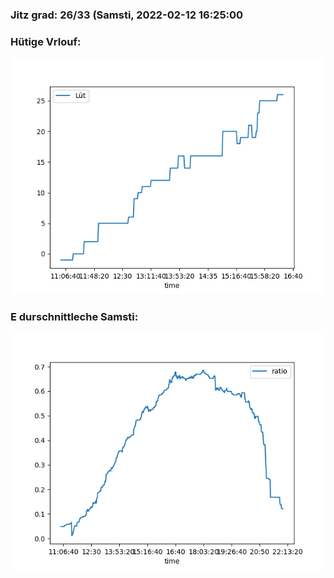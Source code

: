 ### Jitz grad: 26/33 (Samsti, 2022-02-12 16:25:00

### Hütige Vrlouf:
![Graph](Today.png)

### E durschnittleche Samsti:
![Graph](Samsti.png)